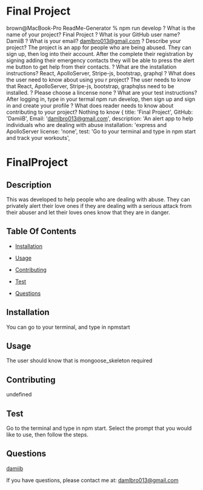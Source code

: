 # Final Project

brown@MacBook-Pro ReadMe-Generator % npm run develop
? What is the name of your project? Final Project
? What is your GitHub user name? DamiiB
? What is your email? damlbro013@gmail.com
? Describe your project? The project is an app for people who are being abused.  They can sign up, then log into their account.  After the complete their registration by signing adding their emergency contacts they will be able to press the alert me button to get help from their contacts.
? What are the installation instructions? React, ApolloServer, Stripe-js, bootstrap, graphql
? What does the user need to know about using you
r project? The user needs to know that React, ApolloServer, Stripe-js, bootstrap, graphqlss need to be installed. 
? Please choose a lincense none
? What are your test instructions? After logging in, type in your termal npm run develop, then sign up and sign in and create your profile
? What does reader needs to know about contributing to your project? Nothing to know
{
  title: 'Final Project',
  GitHub: 'DamiiB',
  Email: 'damlbro013@gmail.com',
  description: 'An alert app to help individuals who are dealing with abuse
  installation: 'express and ApolloServer
  license: 'none',
  test: 'Go to your terminal and type in npm start and track your workouts',
# FinalProject

  ## Description

  This was developed to help people who are dealing with abuse. They can privately alert their love ones if they are dealing with a serious attack from their abuser and let their loves ones know that they are in danger.

  ## Table Of Contents

  * [Installation](#installation)

  * [Usage](#usage)

  

  * [Contributing](#contributing)

  * [Test](#test)

  * [Questions](#questions)

  ## Installation

  You can go to your terminal, and type in npmstart
  ## Usage

  The user should know that  is mongoose_skeleton required

  

  ## Contributing

  undefined

  ## Test

  Go to the terminal and type in npm start.  Select the prompt that you would like to use, then follow the steps.

  ## Questions

  [damiib](https://github.com/damiib)

If you have questions, please contact me at: damlbro013@gmail.com